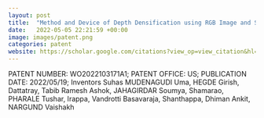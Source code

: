```yaml
---
layout: post
title:  "Method and Device of Depth Densification using RGB Image and Sparse Depth"
date:   2022-05-05 22:21:59 +00:00
image: images/patent.png
categories: patent
website: https://scholar.google.com/citations?view_op=view_citation&hl=en&user=oA25i6QAAAAJ&citation_for_view=oA25i6QAAAAJ:2osOgNQ5qMEC
---
```

PATENT NUMBER: WO2022103171A1; PATENT OFFICE: US; PUBLICATION DATE: 2022/05/19; Inventors
Suhas MUDENAGUDI Uma, HEGDE Girish, Dattatray, Tabib Ramesh Ashok, JAHAGIRDAR Soumya, Shamarao, PHARALE Tushar, Irappa, Vandrotti Basavaraja, Shanthappa, Dhiman Ankit, NARGUND Vaishakh